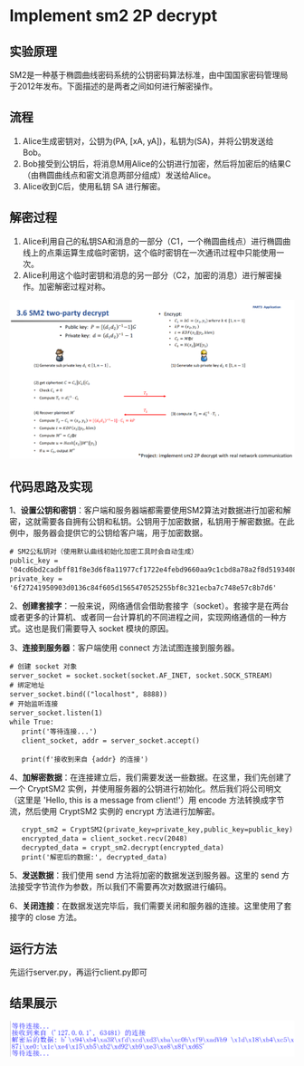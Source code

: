 # Implement sm2 2P decrypt

## 实验原理

SM2是一种基于椭圆曲线密码系统的公钥密码算法标准，由中国国家密码管理局于2012年发布。下面描述的是两者之间如何进行解密操作。

## 流程

1. Alice生成密钥对，公钥为(PA, [xA, yA])，私钥为(SA)，并将公钥发送给Bob。
2. Bob接受到公钥后，将消息M用Alice的公钥进行加密，然后将加密后的结果C（由椭圆曲线点和密文消息两部分组成）发送给Alice。
3. Alice收到C后，使用私钥 SA 进行解密。

## 解密过程

1. Alice利用自己的私钥SA和消息的一部分（C1，一个椭圆曲线点）进行椭圆曲线上的点乘运算生成临时密钥，这个临时密钥在一次通讯过程中只能使用一次。
2. Alice利用这个临时密钥和消息的另一部分（C2，加密的消息）进行解密操作。加密解密过程对称。

![1](./image/2pdec.png)

## 代码思路及实现

1、**设置公钥和密钥**：客户端和服务器端都需要使用SM2算法对数据进行加密和解密，这就需要各自拥有公钥和私钥。公钥用于加密数据，私钥用于解密数据。在此例中，服务器会提供它的公钥给客户端，用于加密数据。

```
# SM2公私钥对（使用默认曲线初始化加密工具时会自动生成）
public_key = '04cd6bd2cadbff81f8e3d6f8a11977cf1722e4febd9660aa9c1cbd8a78a2f8d5193408ca5d132512a412fc838d84f543cf9d4d06892a5278844c20a293b390f1e5'
private_key = '6f27241950903d0136c84f605d1565470525255bf8c321ecba7c748e57c8b7d6'
```

2、**创建套接字**：一般来说，网络通信会借助套接字（socket）。套接字是在两台或者更多的计算机、或者同一台计算机的不同进程之间，实现网络通信的一种方式。这也是我们需要导入 socket 模块的原因。


3、**连接到服务器**：客户端使用 connect 方法试图连接到服务器。

```
# 创建 socket 对象
server_socket = socket.socket(socket.AF_INET, socket.SOCK_STREAM)
# 绑定地址
server_socket.bind(("localhost", 8888))
# 开始监听连接
server_socket.listen(1)
while True:
   print('等待连接...')
   client_socket, addr = server_socket.accept()

   print(f'接收到来自 {addr} 的连接')
```

4、**加解密数据**：在连接建立后，我们需要发送一些数据。在这里，我们先创建了一个 CryptSM2 实例，并使用服务器的公钥进行初始化。然后我们将公司明文（这里是 'Hello, this is a message from client!'）用 encode 方法转换成字节流，然后使用 CryptSM2 实例的 encrypt 方法进行加解密。

```
   crypt_sm2 = CryptSM2(private_key=private_key,public_key=public_key)
   encrypted_data = client_socket.recv(2048)
   decrypted_data = crypt_sm2.decrypt(encrypted_data)
   print('解密后的数据:', decrypted_data)
```

5、**发送数据**：我们使用 send 方法将加密的数据发送到服务器。这里的 send 方法接受字节流作为参数，所以我们不需要再次对数据进行编码。

6、**关闭连接**：在数据发送完毕后，我们需要关闭和服务器的连接。这里使用了套接字的 close 方法。

## 运行方法
先运行server.py，再运行client.py即可

## 结果展示
![2](./image/result.png)

